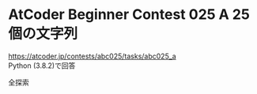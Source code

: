 # AtCoder Beginner Contest 025 A 25個の文字列  
https://atcoder.jp/contests/abc025/tasks/abc025_a  
Python (3.8.2)で回答  

全探索
